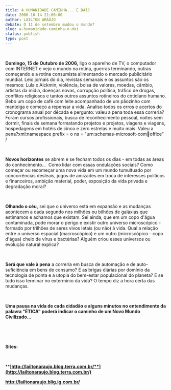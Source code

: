 ```yaml
---
title: A HUMANIDADE CAMINHA... E DAÍ?
date: 2006-10-14 21:00:00
author: LAILTON ARAÚJO
debate: O 11 de setembro mudou o mundo?
slug: a-humanidade-caminha-e-dai
status: publish 
type: post
---
```


 


**Domingo, 15 de Outubro de 2006,** ligo o aparelho de TV, o computador com INTERNET e vejo o mundo na rotina, guerras terminando, outras começando e a rotina consumista alimentando o mercado publicitário mundial. Leio jornais do dia, revistas semanais e os assuntos são os mesmos: Lula x Alckmin, violência, bolsa de valores, moedas, câmbio, artistas da mídia, doenças novas, corrupção política, tráfico de drogas, conflitos religiosos e tantos outros assuntos rotineiros do cotidiano humano. Bebo um copo de café com leite acompanhado de um pãozinho com manteiga e começo a repensar a vida. Analiso todos os erros e acertos do cronograma anual por década e pergunto: valeu a pena toda essa correria? Foram cursos profissionais, busca de reconhecimento pessoal, noites sem dormir, finais de semana formatando projetos e projetos, viagens e viagens, hospedagens em hotéis de cinco e zero estrelas e muito mais. Valeu a pena?xml:namespace prefix = o ns = "urn:schemas-microsoft-com:office:office" /


 


**Novos horizontes** se abrem e se fecham todos os dias - em todas as áreas do conhecimento...  Como lidar com essas ondulações sociais? Como começar ou recomeçar uma nova vida em um mundo tumultuado por concorrências desleais, jogos de amizades em troca de interesses políticos e financeiros, ambição material, poder, exposição da vida privada e degradação moral?


 


**Olhando o céu,** sei que o universo está em expansão e as mudanças acontecem a cada segundo nos milhões ou bilhões de galáxias que estimamos e achamos que existam. Sei ainda, que em um copo d'água contaminada, pode morar o perigo e existir outro universo microscópico - formado por trilhões de seres vivos letais (ou não) à vida. Qual a relação entre o universo espacial (macroscópico) e um outro (microscópico - copo d'água) cheio de vírus e bactérias? Alguém criou esses universos ou evolução natural explica?


 


**Será que vale à pena** a correria em busca de automação e de auto-suficiência em bens de consumo? E as brigas diárias por domínio da tecnologia de ponta e a utopia do bem-estar populacional do planeta? E se tudo isso terminar no extermínio da vida? O tempo diz a hora certa das mudanças. 


 


**Uma pausa na vida de cada cidadão e alguns minutos no entendimento da palavra "ÉTICA" poderá indicar o caminho de um Novo Mundo Civilizado...**


 


 


**Sites:**


 


**[**http://lailtonaraujo.blog.terra.com.br/**](http://lailtonaraujo.blog.terra.com.br/)**


****<http://lailtonaraujo.blig.ig.com.br/>****



 



















 


